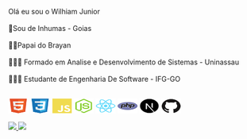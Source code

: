 Olá eu sou o Wilhiam Junior<br><br>
🏡Sou de Inhumas - Goias<br><br>
👶🏾Papai do Brayan <br><br>
👨🏾‍🎓 Formado em  Analise e Desenvolvimento de Sistemas - Uninassau<br><br>
👨🏾‍🎓 Estudante de Engenharia De Software - IFG-GO<br><br>
<div> 
 <img align="center" alt="Rafa-HTML" height="30" width="40" src="https://raw.githubusercontent.com/devicons/devicon/master/icons/html5/html5-original.svg">
<img align="center" alt="Rafa-CSS" height="30" width="40" src="https://raw.githubusercontent.com/devicons/devicon/master/icons/css3/css3-original.svg">
<img align="center" alt="Rafa-Js" height="30" width="40" src="https://raw.githubusercontent.com/devicons/devicon/master/icons/javascript/javascript-plain.svg">
<img align="center" alt="Rafa-Js" height="30" width="40" src="https://raw.githubusercontent.com/devicons/devicon/master/icons/nodejs/nodejs-original.svg">
 <img align="center" alt="Rafa-Js" height="30" width="40" src="https://raw.githubusercontent.com/devicons/devicon/master/icons/react/react-original.svg">
  <img align="center" alt="Rafa-Js" height="30" width="40" src="https://raw.githubusercontent.com/devicons/devicon/master/icons/php/php-original.svg">
<!--  <img align="center" alt="Rafa-Js" height="30" width="40" src="https://github.com/wilhiamopyt/iconDev/blob/main/prisma.jpg"> -->
<!--  <img align="center" alt="Rafa-Js" height="30" width="40" src="https://github.com/wilhiamopyt/iconDev/blob/main/bootstrap.jpg"> -->
 <img align="center" alt="Rafa-Js" height="30" width="40" src="https://github.com/Wilhiamjr/iconDev/blob/main/nextjs.png">
<!--   <img align="center" alt="Rafa-Js" height="30" width="40" src="https://raw.githubusercontent.com/devicons/devicon/master/icons/mariadb/mariadb.svg"> -->
<img align="center" alt="Rafa-Js" height="30" width="40" src="https://raw.githubusercontent.com/devicons/devicon/master/icons/github/github-original.svg"></div><br>

 <div style="display:inline_block">
  <a href="https://github.com/Wilhiamjr">
  <img height="150em" src="https://github-readme-stats.vercel.app/api?username=Wilhiamjr&show_icons=true&theme=blue-green&_all_commits=true&count_private=true"/>
 <a href="ttps://github.com/Wilhiamjr/github-readme-stats">
<img height="150em"  src="https://github-readme-stats.vercel.app/api/top-langs/?username=Wilhiamjr&layout=compact&theme=blue-green"/>
</div>

   
